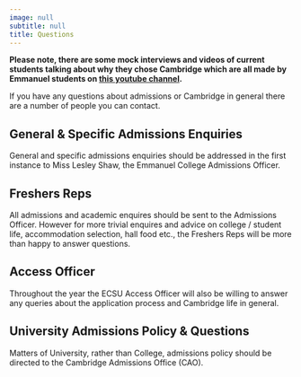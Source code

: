 ```yaml
---
image: null
subtitle: null
title: Questions
---
```


**Please note, there are some mock interviews and videos of current students talking about why they chose Cambridge which are all made by Emmanuel students on [this youtube channel](https://www.youtube.com/channel/UCYPIjZXnaJ736LyDUIjv5fQ).**

If you have any questions about admissions  or Cambridge in general there are a number of people you can contact.

## General &amp; Specific Admissions Enquiries

General and specific admissions enquiries should be addressed in the first instance to Miss Lesley Shaw, the Emmanuel College Admissions Officer.

## Freshers Reps

All admissions and academic enquires should be sent to the Admissions Officer. However for more trivial enquires and advice on college / student life, accommodation selection, hall food etc., the Freshers Reps will be more than happy to answer questions.


## Access Officer

Throughout the year the ECSU Access Officer will also be willing to answer any queries about the application process and Cambridge life in general.


## University Admissions Policy &amp; Questions

Matters of University, rather than College, admissions policy should be directed to the Cambridge Admissions Office (CAO).